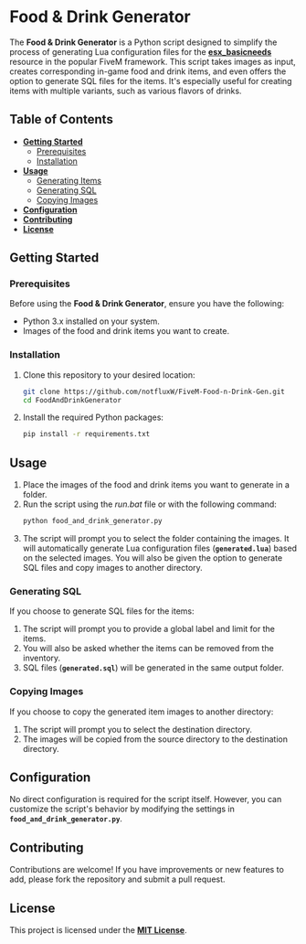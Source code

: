# Food & Drink Generator

The **Food & Drink Generator** is a Python script designed to simplify the process of generating Lua configuration files for the **[esx_basicneeds](https://github.com/mitlight/esx_basicneeds)** resource in the popular FiveM framework. This script takes images as input, creates corresponding in-game food and drink items, and even offers the option to generate SQL files for the items. It's especially useful for creating items with multiple variants, such as various flavors of drinks.

## Table of Contents

- **[Getting Started](#getting-started)**
  - [Prerequisites](#prerequisites)
  - [Installation](#installation)
- **[Usage](#usage)**
  - [Generating Items](#generating-items)
  - [Generating SQL](#generating-sql)
  - [Copying Images](#copying-images)
- **[Configuration](#configuration)**
- **[Contributing](#contributing)**
- **[License](#license)**

## Getting Started

### Prerequisites

Before using the **Food & Drink Generator**, ensure you have the following:

- Python 3.x installed on your system.
- Images of the food and drink items you want to create.

### Installation

1. Clone this repository to your desired location:

   ```bash
   git clone https://github.com/notfluxW/FiveM-Food-n-Drink-Gen.git
   cd FoodAndDrinkGenerator
   ```
2. Install the required Python packages:
   ```bash
   pip install -r requirements.txt
   ```

## Usage
1. Place the images of the food and drink items you want to generate in a folder.
2. Run the script using the *run.bat* file or with the following command:
   ```bash
   python food_and_drink_generator.py
   ```
3. The script will prompt you to select the folder containing the images. It will automatically generate Lua configuration files (**`generated.lua`**) based on the selected images. You will also be given the option to generate SQL files and copy images to another directory.

### Generating SQL
If you choose to generate SQL files for the items:

1. The script will prompt you to provide a global label and limit for the items.
2. You will also be asked whether the items can be removed from the inventory.
3. SQL files (**`generated.sql`**) will be generated in the same output folder.

### Copying Images
If you choose to copy the generated item images to another directory:
1. The script will prompt you to select the destination directory.
2. The images will be copied from the source directory to the destination directory.

## Configuration
No direct configuration is required for the script itself. However, you can customize the script's behavior by modifying the settings in **`food_and_drink_generator.py`**.

## Contributing
Contributions are welcome! If you have improvements or new features to add, please fork the repository and submit a pull request.

## License
This project is licensed under the [**MIT License**](https://github.com/notfluxW/FiveM-Food-n-Drink-Gen/blob/main/LICENSE).